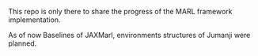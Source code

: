 This repo is only there to share the progress of the MARL framework implementation.

As of now Baselines of JAXMarl, environments structures of Jumanji were planned.
